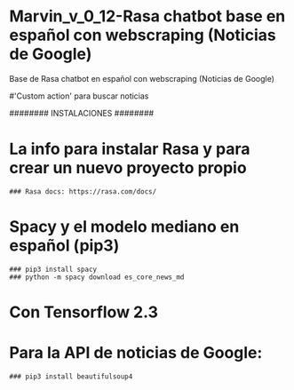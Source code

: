 # Marvin_v_0_12-Rasa chatbot base en español con webscraping (Noticias de Google) 
 Base de Rasa chatbot en español con webscraping (Noticias de Google) 

#'Custom action' para buscar noticias

######## INSTALACIONES ######## 

# La info para instalar Rasa y para crear un nuevo proyecto propio
    ### Rasa docs: https://rasa.com/docs/

# Spacy y el modelo mediano en español (pip3)
    ### pip3 install spacy
    ### python -m spacy download es_core_news_md

# Con Tensorflow 2.3

# Para la API de noticias de Google:
    ### pip3 install beautifulsoup4
